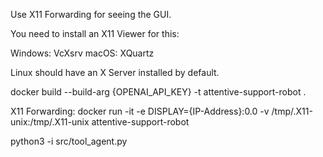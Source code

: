 Use X11 Forwarding for seeing the GUI.

You need to install an X11 Viewer for this:

Windows: VcXsrv
macOS: XQuartz

Linux should have an X Server installed by default.

docker build --build-arg {OPENAI_API_KEY} -t attentive-support-robot .

X11 Forwarding: docker run -it -e DISPLAY={IP-Address}:0.0 -v /tmp/.X11-unix:/tmp/.X11-unix attentive-support-robot

python3 -i src/tool_agent.py

